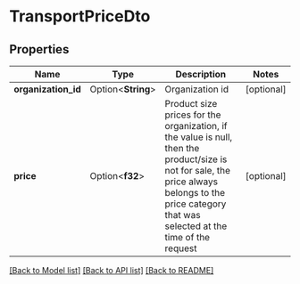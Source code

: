 # TransportPriceDto

## Properties

Name | Type | Description | Notes
------------ | ------------- | ------------- | -------------
**organization_id** | Option<**String**> | Organization id | [optional]
**price** | Option<**f32**> | Product size prices for the organization, if the value is null, then the product/size is not for sale, the price always belongs to the price category that was selected at the time of the request | [optional]

[[Back to Model list]](../README.md#documentation-for-models) [[Back to API list]](../README.md#documentation-for-api-endpoints) [[Back to README]](../README.md)


